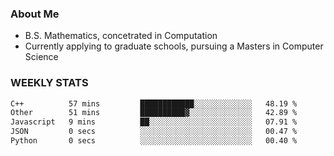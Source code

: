 ### About Me

- B.S. Mathematics, concetrated in Computation
- Currently applying to graduate schools, pursuing a Masters in Computer Science


### WEEKLY STATS
<!--START_SECTION:waka-->

```txt
C++          57 mins         ████████████░░░░░░░░░░░░░   48.19 %
Other        51 mins         ██████████▓░░░░░░░░░░░░░░   42.89 %
Javascript   9 mins          ██░░░░░░░░░░░░░░░░░░░░░░░   07.91 %
JSON         0 secs          ░░░░░░░░░░░░░░░░░░░░░░░░░   00.47 %
Python       0 secs          ░░░░░░░░░░░░░░░░░░░░░░░░░   00.40 %
```

<!--END_SECTION:waka-->
